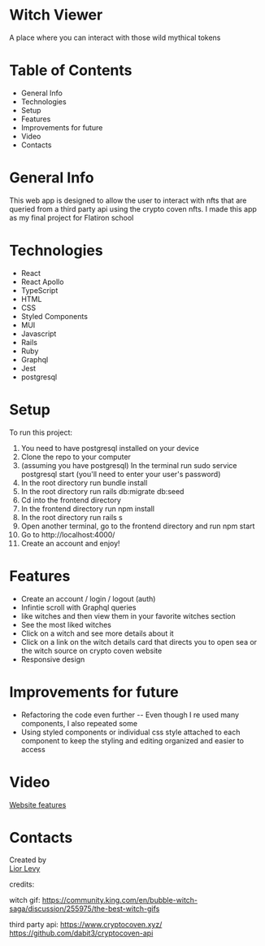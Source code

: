 # Witch Viewer
 
A place where you can interact with those wild mythical tokens
 
# Table of Contents
 
<ul>
  <li>General Info</li>
  <li>Technologies</li>
  <li>Setup</li>
  <li>Features</li>
  <li>Improvements for future</li>
  <li>Video</li>
  <li>Contacts</li>
</ul>
 
# General Info
 
This web app is designed to allow the user to interact with nfts that are queried from a third party api using the crypto coven nfts. I made this app as my final project for Flatiron school
 
# Technologies
 
<ul>
<li>React</li>
<li>React Apollo</li>
<li>TypeScript</li>
<li>HTML</li>
<li>CSS</li>
<li>Styled Components</li>
<li>MUI</li>
<li>Javascript</li>
<li>Rails</li>
<li>Ruby</li>
<li>Graphql</li>
<li>Jest</li>
<li>postgresql</li>
</ul>
 
# Setup
 
To run this project: <ol>
  <li>You need to have postgresql installed on your device</li>
  <li>Clone the repo to your computer</li>
  <li>(assuming you have postgresql) In the terminal run sudo service postgresql start (you'll need to enter your user's password)</li>
  <li>In the root directory run bundle install</li>
  <li>In the root directory run rails db:migrate db:seed</li>
  <li>Cd into the frontend directory</li>
  <li>In the frontend directory run npm install</li>
  <li>In the root directory run rails s</li>
  <li>Open another terminal, go to the frontend directory and run npm start</li>
  <li>Go to http://localhost:4000/</li>
  <li>Create an account and enjoy!</li>
  </ol>
 
# Features
 
<ul>
  <li>Create an account / login / logout (auth)</li>
  <li>Infintie scroll with Graphql queries</li>
  <li>like witches and then view them in your favorite witches section</li>
  <li>See the most liked witches</li>
  <li>Click on a witch and see more details about it</li>
  <li>Click on a link on the witch details card that directs you to open sea or the witch source on crypto coven website</li>
  <li>Responsive design</li>
</ul>
 
# Improvements for future
 
<ul>
<li>Refactoring the code even further -- Even though I re used many components, I also repeated some</li>
<li>Using styled components or individual css style attached to each component to keep the styling and editing organized and easier to access</li>
</ul>


# Video
<a href="https://www.loom.com/share/1cd02778f1b74c5ba5356b6421dcc3ee/" target="_blank">Website features</a>
 
# Contacts
 
Created by <br>
<a href="https://www.linkedin.com/in/liordl/" target="_blank">Lior Levy</a><br>
 

credits:

witch gif: https://community.king.com/en/bubble-witch-saga/discussion/255975/the-best-witch-gifs

third party api:
https://www.cryptocoven.xyz/
https://github.com/dabit3/cryptocoven-api